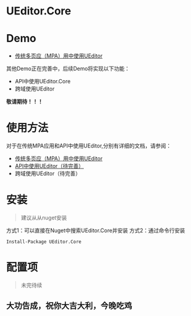 # UEditor.Core
# Demo
- [传统多页应（MPA）用中使用UEditor](https://github.com/baiyunchen/UEditor.Core/tree/master/Sample.Web)

其他Demo正在完善中，后续Demo将实现以下功能：
- API中使用UEditor.Core
- 跨域使用UEditor

**敬请期待！！！**

# 使用方法
对于在传统MPA应用和API中使用UEditor,分别有详细的文档，请参阅：
- [传统多页应（MPA）用中使用UEditor](Docs/传统的使用方式.md)
- [API中使用UEditor（待完善）](Docs/API的使用方式.md)
- 跨域使用UEditor（待完善）

# 安装
> 建议从从nuget安装

方式1：可以直接在Nuget中搜索UEditor.Core并安装
方式2：通过命令行安装
```
Install-Package UEditor.Core
```

# 配置项

> 未完待续

## 大功告成，祝你大吉大利，今晚吃鸡
